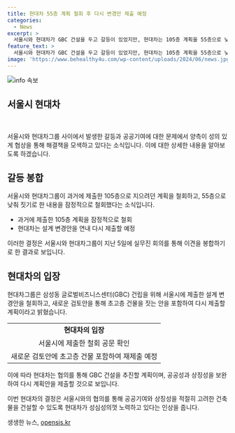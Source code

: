 ```yaml
---
title: 현대차 55층 계획 철회 후 다시 변경안 제출 예정
categories:
  - News
excerpt: >
  서울시와 현대차가 GBC 건설을 두고 갈등이 있었지만, 현대차는 105층 계획을 55층으로 낮추는 계획을 잠정 철회하고 서울시와 협의하기로 했다. 이전에 제출된 설계 변경안이 논란을 빚자, 양측은 현대차의 계획을 서울시의 절차에 맞춰 재제출하기로 했다. 이러한 변화 속에서, 협의를 통해 갈등을 봉합하였고, 이후 현대차는 재검토 후 새로운 계획안을 제출할 예정이다.
feature_text: >
  서울시와 현대차가 GBC 건설을 두고 갈등이 있었지만, 현대차는 105층 계획을 55층으로 낮추는 계획을 잠정 철회하고 서울시와 협의하기로 했다. 이전에 제출된 설계 변경안이 논란을 빚자, 양측은 현대차의 계획을 서울시의 절차에 맞춰 재제출하기로 했다. 이러한 변화 속에서, 협의를 통해 갈등을 봉합하였고, 이후 현대차는 재검토 후 새로운 계획안을 제출할 예정이다.
image: 'https://www.behealthy4u.com/wp-content/uploads/2024/06/news.jpg'
---
```


<p><img src="https://www.behealthy4u.com/wp-content/uploads/2024/06/news.jpg" alt="info 속보" /></p>

<h2 data-ke-size="size26"><b>서울시 현대차</b></h2>

<p data-ke-size="size16">&nbsp;</p>

<p>서울시와 현대차그룹 사이에서 발생한 갈등과 공공기여에 대한 문제에서 양측이 성의 있게 협상을 통해 해결책을 모색하고 있다는 소식입니다. 이에 대한 상세한 내용을 알아보도록 하겠습니다.</p>

<h2 data-ke-size="size21">갈등 봉합</h2>

<p>서울시와 현대차그룹이 과거에 제출한 105층으로 지으려던 계획을 철회하고, 55층으로 낮춰 짓기로 한 내용을 잠정적으로 철회했다는 소식입니다.</p>

<ul>
  <li>과거에 제출한 105층 계획을 잠정적으로 철회</li>
  <li>현대차는 설계 변경안을 연내 다시 제출할 예정</li>
</ul>

<p>이러한 결정은 서울시와 현대차그룹이 지난 5일에 실무진 회의를 통해 이견을 봉합하기로 한 결과로 보입니다.</p>

<h2 data-ke-size="size21">현대차의 입장</h2>

<p>현대차그룹은 삼성동 글로벌비즈니스센터(GBC) 건립을 위해 서울시에 제출한 설계 변경안을 철회하고, 새로운 검토안을 통해 초고층 건물을 짓는 안을 포함하여 다시 제출할 계획이라고 밝혔습니다.</p>

<table>
  <tr>
    <td style="text-align: center; height: 17px;"><b>현대차의 입장</b></td>
  </tr>
  <tr>
    <td style="text-align: center; height: 17px;">서울시에 제출한 철회 공문 확인</td>
  </tr>
  <tr>
    <td style="text-align: center; height: 17px;">새로운 검토안에 초고층 건물 포함하여 재제출 예정</td>
  </tr>
</table>

<p>이에 따라 현대차는 협의를 통해 GBC 건설을 추진할 계획이며, 공공성과 상징성을 보완하여 다시 계획안을 제출할 것으로 보입니다.</p>

<p>이번 현대차의 결정은 서울시와의 협의를 통해 공공기여와 상징성을 적절히 고려한 건축물을 건설할 수 있도록 현대차가 성심성의껏 노력하고 있다는 인상을 줍니다.</p>
생생한 뉴스, <a href="https://opensis.kr" rel="dofollow">opensis.kr</a>


